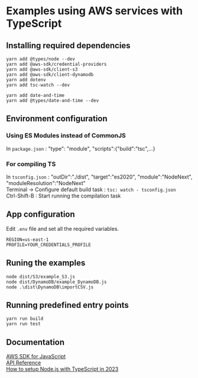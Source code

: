 # Examples using AWS services with TypeScript

## Installing required dependencies
```
yarn add @types/node --dev
yarn add @aws-sdk/credential-providers
yarn add @aws-sdk/client-s3
yarn add @aws-sdk/client-dynamodb
yarn add dotenv
yarn add tsc-watch --dev

yarn add date-and-time
yarn add @types/date-and-time --dev
```

## Environment configuration 

### Using ES Modules instead of CommonJS
In `package.json` : "type": "module", "scripts":{"build":"tsc",...}

### For compiling TS
In `tsconfig.json` : "outDir":"./dist", "target":"es2020", "module":"NodeNext", "moduleResolution":"NodeNext"  
Terminal -> Configure default build task : `tsc: watch - tsconfig.json`  
Ctrl-Shift-B    : Start running the compilation task  

## App configuration
Edit `.env` file and set all the required variables.  
```
REGION=us-east-1
PROFILE=YOUR_CREDENTIALS_PROFILE
```

## Runing the examples
```
node dist/S3/example_S3.js
node dist/DynamoDB/example_DynamoDB.js
node .\dist\DynamoDB\importCSV.js
```

## Running predefined entry points
```
yarn run build
yarn run test
```




## Documentation

[AWS SDK for JavaScript](https://aws.amazon.com/sdk-for-javascript/)  
[API Reference](https://docs.aws.amazon.com/AWSJavaScriptSDK/latest/)  
[How to setup Node.js with TypeScript in 2023](https://fireship.io/lessons/typescript-nodejs-setup/)  

